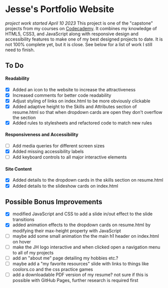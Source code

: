 # Jesse's Portfolio Website
*project work started April 10 2023*
This project is one of the "capstone" projects from my courses on [Codecademy](https://www.codecademy.com/). It combines my knowledge of
HTML5, CSS3, and JavaScript along with responsive design and accessibility features to make one of my best designed projects to date. It is not 
100% complete yet, but it is close. See below for a list of work I still need to finish.

## To Do
#### Readability
- [x] Added an icon to the website to increase the attractiveness
- [x] Increased comments for better code readability
- [x] Adjust styling of links on index.html to be more obviously clickable
- [x] Added adaptive height to the Skills and Attributes section of resume.html so that when dropdown cards are open they don't overflow the section
- [x] Added rules to stylesheets and refactored code to match new rules

#### Responsiveness and Accessibility
- [ ] Add media queries for different screen sizes
- [x] Added missing accessibility labels
- [ ] Add keyboard controls to all major interactive elements

#### Site Content
- [x] Added details to the dropdown cards in the skills section on resume.html
- [x] Added details to the slideshow cards on index.html

## Possible Bonus Improvements

- [x] modified JavaScript and CSS to add a slide in/out effect to the slide transitions
- [x] added animation effects to the dropdown cards on resume.html by modifying their max-height property with JavaScript
- [ ] maybe add some small animation the the main h1 header on index.html on hover
- [ ] make the JH logo interactive and when clicked open a navigation menu to all of my projects
- [ ] add an "about me" page detailing my hobbies etc.?
- [ ] maybe add a "my favorite resources" slide with links to things like coolors.co and the css practice games
- [ ] add a downloadable PDF version of my resume? not sure if this is possible with GitHub Pages, further research is required first